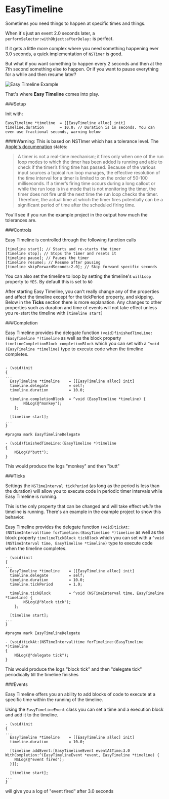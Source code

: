 EasyTimeline
============

Sometimes you need things to happen at specific times and things. 

When it's just an event 2.0 seconds later, a `performSelector:withObject:afterDelay:` is perfect. 

If it gets a little more complex where you need something happening ever 3.0 seconds, a quick implementation of `NSTimer` is good.

But what if you want something to happen every 2 seconds and then at the 7th second something else to happen. Or if you want to pause everything for a while and then resume later?

![Easy Timeline Example](http://mmislam101.github.io/easyTimeline/loop_timeline.png)

That's where **Easy Timeline** comes into play.

###Setup

Init with: 
```smalltalk
EasyTimeline *timeline  = [[EasyTimeline alloc] init]
timeline.duration       = 10.0; // Duration is in seconds. You can even use fractional seconds, warning below
```

####Warning:
This is based on NSTImer which has a tolerance level. The [Apple's documenation](https://www.google.com) states:
>A timer is not a real-time mechanism; it fires only when one of the run loop modes to which the timer has been added is running and able to check if the timer’s firing time has passed. Because of the various input sources a typical run loop manages, the effective resolution of the time interval for a timer is limited to on the order of 50-100 milliseconds. If a timer’s firing time occurs during a long callout or while the run loop is in a mode that is not monitoring the timer, the timer does not fire until the next time the run loop checks the timer. Therefore, the actual time at which the timer fires potentially can be a significant period of time after the scheduled firing time.

You'll see if you run the example project in the output how much the tolerances are.

###Controls

Easy Timeline is controlled through the following function calls
```smalltalk
[timeline start]; // Starts and re-starts the timer
[timeline stop]; // Stops the timer and resets it
[timeline pause]; // Pauses the timer
[timeline resume]; // Resume after pausing
[timeline skipForwardSeconds:2.0]; // Skip forward specific seconds
```

You can also set the timeline to loop by setting the timeline's `willLoop` property to `YES`. By default this is set to `NO`

After starting Easy Timeline, you can't really change any of the properties and affect the timeline except for the tickPeriod property, and skipping. Below in the **Ticks** section there is more explanation. Any changes to other properties such as duration and time of events will not take effect unless you re-start the timeline with `[timeline start]`

###Completion

Easy Timeline provides the delegate function `(void)finishedTimeLine:(EasyTimeline *)timeline` as well as the block property `timelineCompletionBlock completionBlock` which you can set with a `^void (EasyTimeline *timeline)` type to execute code when the timeline completes.

```smalltalk

- (void)init
{
...
  EasyTimeline *timeline  	= [[EasyTimeline alloc] init]
  timeline.delegate			= self;
  timeline.duration       	= 10.0;
  
  timeline.completionBlock	= ^void (EasyTimeline *timeline) {
		NSLog(@"monkey");
	};
	
  [timeline start];
...
}

#pragma mark EasyTimelineDelegate

- (void)finishedTimeLine:(EasyTimeline *)timeline
{
	NSLog(@"butt");
}
```

This would produce the logs "monkey" and then "butt"

###Ticks

Settings the `NSTimeInterval tickPeriod` (as long as the period is less than the duration) will allow you to execute code in periodic timer intervals while Easy Timeline is running.

This is the only property that can be changed and will take effect *while* the timeline is running. There's an example in the example project to show this behavior.

Easy Timeline provides the delegate function `(void)tickAt:(NSTimeInterval)time forTimeline:(EasyTimeline *)timeline` as well as the block property `timelineTickBlock tickBlock` which you can set with a `^void (NSTimeInterval time, EasyTimeline *timeline)` type to execute code when the timeline completes.

```smalltalk
- (void)init
{
...
  EasyTimeline *timeline 	= [[EasyTimeline alloc] init]
  timeline.delegate			= self;
  timeline.duration       	= 10.0;
  timeline.tickPeriod	  	= 1.0;
  
  timeline.tickBlock	  	= ^void (NSTimeInterval time, EasyTimeline *timeline) {
		NSLog(@"block tick");
	};
	
  [timeline start];
...
}

#pragma mark EasyTimelineDelegate

- (void)tickAt:(NSTimeInterval)time forTimeline:(EasyTimeline *)timeline
{
	NSLog(@"delegate tick");
}
```

This would produce the logs "block tick" and then "delegate tick" periodically till the timeline finishes

###Events

Easy Timeline offers you an ability to add blocks of code to execute at a specific time within the running of the timeline.

Using the `EasyTimelineEvent` class you can set a time and a execution block and add it to the timeline.

```smalltalk
- (void)init
{
...
  EasyTimeline *timeline 	= [[EasyTimeline alloc] init]
  timeline.duration       	= 10.0;
  
  [timeline addEvent:[EasyTimelineEvent eventAtTime:3.0 WithCompletion:^(EasyTimelineEvent *event, EasyTimeline *timeline) {
	NSLog(@"event fired");
  }]];
	
  [timeline start];
...
}
```

will give you a log of "event fired" after 3.0 seconds
